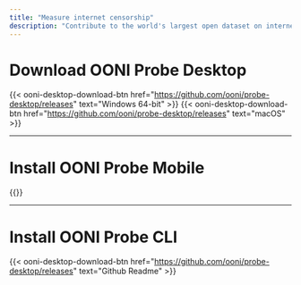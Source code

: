 ```yaml
---
title: "Measure internet censorship"
description: "Contribute to the world's largest open dataset on internet censorship"
---
```

# Download OONI Probe Desktop

{{< ooni-desktop-download-btn href="https://github.com/ooni/probe-desktop/releases" text="Windows 64-bit" >}}
{{< ooni-desktop-download-btn href="https://github.com/ooni/probe-desktop/releases" text="macOS" >}}

---

# Install OONI Probe Mobile

{{<app-stores>}}

---

# Install OONI Probe CLI
{{< ooni-desktop-download-btn href="https://github.com/ooni/probe-desktop/releases" text="Github Readme" >}}
